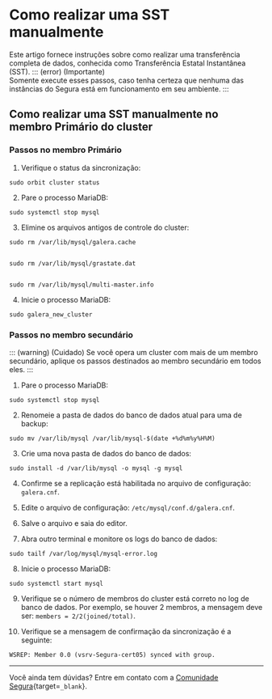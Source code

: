 # Como realizar uma SST manualmente

Este artigo fornece instruções sobre como realizar uma transferência completa de dados, conhecida como Transferência Estatal Instantânea  (SST). 
::: (error) (Importante)  
Somente execute esses passos, caso tenha certeza que nenhuma das instâncias do Segura está em funcionamento em seu ambiente.
:::



## Como realizar uma SST manualmente no membro Primário do cluster

### Passos no membro Primário

1. Verifique o status da sincronização:
```Shell
sudo orbit cluster status
```
2. Pare o processo MariaDB:
```Shell
sudo systemctl stop mysql
```
3. Elimine os arquivos antigos de controle do cluster:
```Shell
sudo rm /var/lib/mysql/galera.cache


sudo rm /var/lib/mysql/grastate.dat


sudo rm /var/lib/mysql/multi-master.info
```
4. Inicie o processo MariaDB:
```Shell
sudo galera_new_cluster
```
### Passos no membro secundário

::: (warning) (Cuidado)
Se você opera um cluster com mais de um membro secundário, aplique os passos destinados ao membro secundário em todos eles.
:::


1. Pare o processo MariaDB:
```Shell
sudo systemctl stop mysql
```
2. Renomeie a pasta de dados do banco de dados atual para uma de backup:
```Shell
sudo mv /var/lib/mysql /var/lib/mysql-$(date +%d%m%y%H%M)
```
3. Crie uma nova pasta de dados do banco de dados:
```Shell
sudo install -d /var/lib/mysql -o mysql -g mysql
```
4. Confirme se a replicação está habilitada no arquivo de configuração: `galera.cnf`.
5. Edite o arquivo de configuração: `/etc/mysql/conf.d/galera.cnf`.

6. Salve o arquivo e saia do editor.
7. Abra outro terminal e monitore os logs do banco de dados:
```Shell
sudo tailf /var/log/mysql/mysql-error.log
```
8. Inicie o processo MariaDB:
```Shell
sudo systemctl start mysql
```
9. Verifique se o número de membros do cluster está correto no log de banco de dados. Por exemplo, se houver 2 membros, a mensagem deve ser:  `members = 2/2(joined/total)`.
 
10. Verifique se a mensagem de confirmação da sincronização é a seguinte:
```Shell
WSREP: Member 0.0 (vsrv-Segura-cert05) synced with group.
```

* * *

Você ainda tem dúvidas? Entre em contato com a [Comunidade Segura](https://community.Segura.io/){target=`_blank`}.